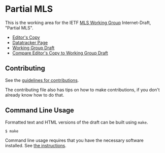 <!-- regenerate: on (set to off if you edit this file) -->

# Partial MLS

This is the working area for the IETF [MLS Working Group](https://datatracker.ietf.org/group/mls/documents/) Internet-Draft, "Partial MLS".

* [Editor's Copy](https://mlswg.github.io/mls-partial/#go.draft-ietf-mls-partial.html)
* [Datatracker Page](https://datatracker.ietf.org/doc/draft-ietf-mls-partial)
* [Working Group Draft](https://datatracker.ietf.org/doc/html/draft-ietf-mls-partial)
* [Compare Editor's Copy to Working Group Draft](https://mlswg.github.io/mls-partial/#go.draft-ietf-mls-partial.diff)


## Contributing

See the
[guidelines for contributions](https://github.com/mlswg/mls-partial/blob/main/CONTRIBUTING.md).

The contributing file also has tips on how to make contributions, if you
don't already know how to do that.

## Command Line Usage

Formatted text and HTML versions of the draft can be built using `make`.

```sh
$ make
```

Command line usage requires that you have the necessary software installed.  See
[the instructions](https://github.com/martinthomson/i-d-template/blob/main/doc/SETUP.md).

